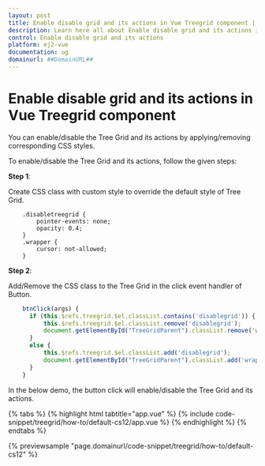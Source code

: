 ```yaml
---
layout: post
title: Enable disable grid and its actions in Vue Treegrid component | Syncfusion
description: Learn here all about Enable disable grid and its actions in Syncfusion Vue Treegrid component of Syncfusion Essential JS 2 and more.
control: Enable disable grid and its actions 
platform: ej2-vue
documentation: ug
domainurl: ##DomainURL##
---
```


# Enable disable grid and its actions in Vue Treegrid component

You can enable/disable the Tree Grid and its actions by applying/removing corresponding CSS styles.

To enable/disable the Tree Grid and its actions, follow the given steps:

**Step 1**:

Create CSS class with custom style to override the default style of Tree Grid.

```
    .disabletreegrid {
        pointer-events: none;
        opacity: 0.4;
    }
    .wrapper {
        cursor: not-allowed;
    }

```

**Step 2**:

Add/Remove the CSS class to the Tree Grid in the click event handler of Button.

```ts
    btnClick(args) {
      if (this.$refs.treegrid.$el.classList.contains('disablegrid')) {
          this.$refs.treegrid.$el.classList.remove('disablegrid');
          document.getElementById("TreeGridParent").classList.remove('wrapper');
      }
      else {
          this.$refs.treegrid.$el.classList.add('disablegrid');
          document.getElementById("TreeGridParent").classList.add('wrapper');
      }
    }

```

In the below demo, the button click will enable/disable the Tree Grid and its actions.

{% tabs %}
{% highlight html tabtitle="app.vue" %}
{% include code-snippet/treegrid/how-to/default-cs12/app.vue %}
{% endhighlight %}
{% endtabs %}
        
{% previewsample "page.domainurl/code-snippet/treegrid/how-to/default-cs12" %}
